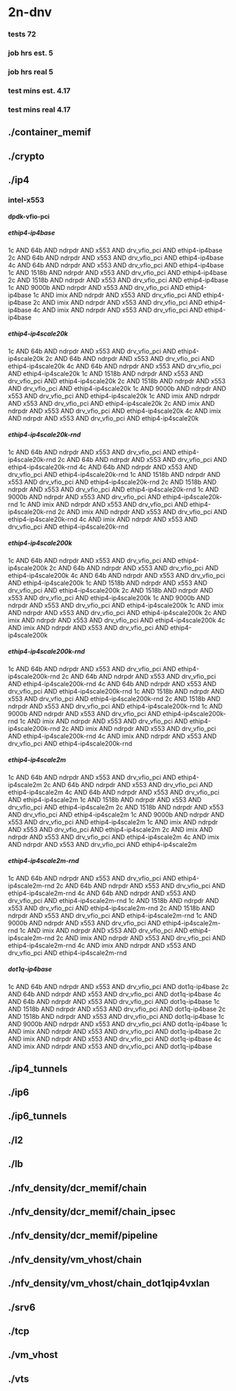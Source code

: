 # 2n-dnv
### tests 72
### job hrs est. 5
### job hrs real 5
### test mins est. 4.17
### test mins real 4.17
## ./container_memif
## ./crypto
## ./ip4
### intel-x553
#### dpdk-vfio-pci
##### ethip4-ip4base
1c AND 64b AND ndrpdr AND x553 AND drv_vfio_pci AND ethip4-ip4base
2c AND 64b AND ndrpdr AND x553 AND drv_vfio_pci AND ethip4-ip4base
4c AND 64b AND ndrpdr AND x553 AND drv_vfio_pci AND ethip4-ip4base
1c AND 1518b AND ndrpdr AND x553 AND drv_vfio_pci AND ethip4-ip4base
2c AND 1518b AND ndrpdr AND x553 AND drv_vfio_pci AND ethip4-ip4base
1c AND 9000b AND ndrpdr AND x553 AND drv_vfio_pci AND ethip4-ip4base
1c AND imix AND ndrpdr AND x553 AND drv_vfio_pci AND ethip4-ip4base
2c AND imix AND ndrpdr AND x553 AND drv_vfio_pci AND ethip4-ip4base
4c AND imix AND ndrpdr AND x553 AND drv_vfio_pci AND ethip4-ip4base
##### ethip4-ip4scale20k
1c AND 64b AND ndrpdr AND x553 AND drv_vfio_pci AND ethip4-ip4scale20k
2c AND 64b AND ndrpdr AND x553 AND drv_vfio_pci AND ethip4-ip4scale20k
4c AND 64b AND ndrpdr AND x553 AND drv_vfio_pci AND ethip4-ip4scale20k
1c AND 1518b AND ndrpdr AND x553 AND drv_vfio_pci AND ethip4-ip4scale20k
2c AND 1518b AND ndrpdr AND x553 AND drv_vfio_pci AND ethip4-ip4scale20k
1c AND 9000b AND ndrpdr AND x553 AND drv_vfio_pci AND ethip4-ip4scale20k
1c AND imix AND ndrpdr AND x553 AND drv_vfio_pci AND ethip4-ip4scale20k
2c AND imix AND ndrpdr AND x553 AND drv_vfio_pci AND ethip4-ip4scale20k
4c AND imix AND ndrpdr AND x553 AND drv_vfio_pci AND ethip4-ip4scale20k
##### ethip4-ip4scale20k-rnd
1c AND 64b AND ndrpdr AND x553 AND drv_vfio_pci AND ethip4-ip4scale20k-rnd
2c AND 64b AND ndrpdr AND x553 AND drv_vfio_pci AND ethip4-ip4scale20k-rnd
4c AND 64b AND ndrpdr AND x553 AND drv_vfio_pci AND ethip4-ip4scale20k-rnd
1c AND 1518b AND ndrpdr AND x553 AND drv_vfio_pci AND ethip4-ip4scale20k-rnd
2c AND 1518b AND ndrpdr AND x553 AND drv_vfio_pci AND ethip4-ip4scale20k-rnd
1c AND 9000b AND ndrpdr AND x553 AND drv_vfio_pci AND ethip4-ip4scale20k-rnd
1c AND imix AND ndrpdr AND x553 AND drv_vfio_pci AND ethip4-ip4scale20k-rnd
2c AND imix AND ndrpdr AND x553 AND drv_vfio_pci AND ethip4-ip4scale20k-rnd
4c AND imix AND ndrpdr AND x553 AND drv_vfio_pci AND ethip4-ip4scale20k-rnd
##### ethip4-ip4scale200k
1c AND 64b AND ndrpdr AND x553 AND drv_vfio_pci AND ethip4-ip4scale200k
2c AND 64b AND ndrpdr AND x553 AND drv_vfio_pci AND ethip4-ip4scale200k
4c AND 64b AND ndrpdr AND x553 AND drv_vfio_pci AND ethip4-ip4scale200k
1c AND 1518b AND ndrpdr AND x553 AND drv_vfio_pci AND ethip4-ip4scale200k
2c AND 1518b AND ndrpdr AND x553 AND drv_vfio_pci AND ethip4-ip4scale200k
1c AND 9000b AND ndrpdr AND x553 AND drv_vfio_pci AND ethip4-ip4scale200k
1c AND imix AND ndrpdr AND x553 AND drv_vfio_pci AND ethip4-ip4scale200k
2c AND imix AND ndrpdr AND x553 AND drv_vfio_pci AND ethip4-ip4scale200k
4c AND imix AND ndrpdr AND x553 AND drv_vfio_pci AND ethip4-ip4scale200k
##### ethip4-ip4scale200k-rnd
1c AND 64b AND ndrpdr AND x553 AND drv_vfio_pci AND ethip4-ip4scale200k-rnd
2c AND 64b AND ndrpdr AND x553 AND drv_vfio_pci AND ethip4-ip4scale200k-rnd
4c AND 64b AND ndrpdr AND x553 AND drv_vfio_pci AND ethip4-ip4scale200k-rnd
1c AND 1518b AND ndrpdr AND x553 AND drv_vfio_pci AND ethip4-ip4scale200k-rnd
2c AND 1518b AND ndrpdr AND x553 AND drv_vfio_pci AND ethip4-ip4scale200k-rnd
1c AND 9000b AND ndrpdr AND x553 AND drv_vfio_pci AND ethip4-ip4scale200k-rnd
1c AND imix AND ndrpdr AND x553 AND drv_vfio_pci AND ethip4-ip4scale200k-rnd
2c AND imix AND ndrpdr AND x553 AND drv_vfio_pci AND ethip4-ip4scale200k-rnd
4c AND imix AND ndrpdr AND x553 AND drv_vfio_pci AND ethip4-ip4scale200k-rnd
##### ethip4-ip4scale2m
1c AND 64b AND ndrpdr AND x553 AND drv_vfio_pci AND ethip4-ip4scale2m
2c AND 64b AND ndrpdr AND x553 AND drv_vfio_pci AND ethip4-ip4scale2m
4c AND 64b AND ndrpdr AND x553 AND drv_vfio_pci AND ethip4-ip4scale2m
1c AND 1518b AND ndrpdr AND x553 AND drv_vfio_pci AND ethip4-ip4scale2m
2c AND 1518b AND ndrpdr AND x553 AND drv_vfio_pci AND ethip4-ip4scale2m
1c AND 9000b AND ndrpdr AND x553 AND drv_vfio_pci AND ethip4-ip4scale2m
1c AND imix AND ndrpdr AND x553 AND drv_vfio_pci AND ethip4-ip4scale2m
2c AND imix AND ndrpdr AND x553 AND drv_vfio_pci AND ethip4-ip4scale2m
4c AND imix AND ndrpdr AND x553 AND drv_vfio_pci AND ethip4-ip4scale2m
##### ethip4-ip4scale2m-rnd
1c AND 64b AND ndrpdr AND x553 AND drv_vfio_pci AND ethip4-ip4scale2m-rnd
2c AND 64b AND ndrpdr AND x553 AND drv_vfio_pci AND ethip4-ip4scale2m-rnd
4c AND 64b AND ndrpdr AND x553 AND drv_vfio_pci AND ethip4-ip4scale2m-rnd
1c AND 1518b AND ndrpdr AND x553 AND drv_vfio_pci AND ethip4-ip4scale2m-rnd
2c AND 1518b AND ndrpdr AND x553 AND drv_vfio_pci AND ethip4-ip4scale2m-rnd
1c AND 9000b AND ndrpdr AND x553 AND drv_vfio_pci AND ethip4-ip4scale2m-rnd
1c AND imix AND ndrpdr AND x553 AND drv_vfio_pci AND ethip4-ip4scale2m-rnd
2c AND imix AND ndrpdr AND x553 AND drv_vfio_pci AND ethip4-ip4scale2m-rnd
4c AND imix AND ndrpdr AND x553 AND drv_vfio_pci AND ethip4-ip4scale2m-rnd
##### dot1q-ip4base
1c AND 64b AND ndrpdr AND x553 AND drv_vfio_pci AND dot1q-ip4base
2c AND 64b AND ndrpdr AND x553 AND drv_vfio_pci AND dot1q-ip4base
4c AND 64b AND ndrpdr AND x553 AND drv_vfio_pci AND dot1q-ip4base
1c AND 1518b AND ndrpdr AND x553 AND drv_vfio_pci AND dot1q-ip4base
2c AND 1518b AND ndrpdr AND x553 AND drv_vfio_pci AND dot1q-ip4base
1c AND 9000b AND ndrpdr AND x553 AND drv_vfio_pci AND dot1q-ip4base
1c AND imix AND ndrpdr AND x553 AND drv_vfio_pci AND dot1q-ip4base
2c AND imix AND ndrpdr AND x553 AND drv_vfio_pci AND dot1q-ip4base
4c AND imix AND ndrpdr AND x553 AND drv_vfio_pci AND dot1q-ip4base
## ./ip4_tunnels
## ./ip6
## ./ip6_tunnels
## ./l2
## ./lb
## ./nfv_density/dcr_memif/chain
## ./nfv_density/dcr_memif/chain_ipsec
## ./nfv_density/dcr_memif/pipeline
## ./nfv_density/vm_vhost/chain
## ./nfv_density/vm_vhost/chain_dot1qip4vxlan
## ./srv6
## ./tcp
## ./vm_vhost
## ./vts
